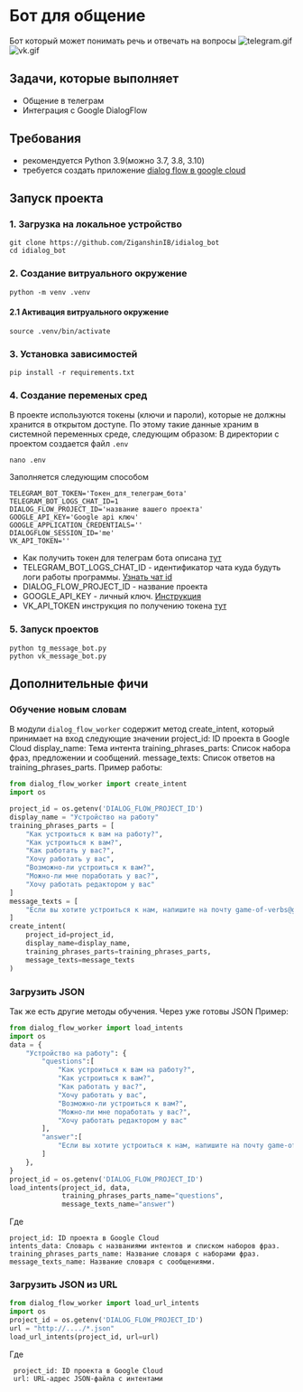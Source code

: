 # Бот для общение 
Бот который может понимать речь и отвечать на вопросы
![telegram.gif](git_media/telegram.gif)
![vk.gif](git_media/vk.gif)
## Задачи, которые выполняет
* Общение в телеграм 
* Интеграция с Google DialogFlow
## Требования 
* рекомендуется Python 3.9(можно З.7, 3.8, 3.10) 
* требуется создать приложение [dialog flow в google cloud](https://cloud.google.com/dialogflow/es/docs/quick/setup)
## Запуск проекта
### 1. Загрузка на локальное устройство 
```shell
git clone https://github.com/ZiganshinIB/idialog_bot
cd idialog_bot
```
### 2. Создание витруального окружение
```shell
python -m venv .venv
```
#### 2.1 Активация витруального окружение
```shell
source .venv/bin/activate
```
### 3. Установка зависимостей
```shell
pip install -r requirements.txt
```
### 4. Создание переменых сред
В проекте используются токены (ключи и пароли), которые не должны хранится в открытом доступе. По этому такие данные храним в системной переменных среде, следующим образом:
В директории с проектом создается файл `.env`
```shell
nano .env
```
Заполняется следующим способом
```text
TELEGRAM_BOT_TOKEN='Токен_для_телеграм_бота'
TELEGRAM_BOT_LOGS_CHAT_ID=1
DIALOG_FLOW_PROJECT_ID='название вашего проекта'
GOOGLE_API_KEY='Google api ключ'
GOOGLE_APPLICATION_CREDENTIALS=''
DIALOGFLOW_SESSION_ID='me'
VK_API_TOKEN=''
```
* Как получить токен для телеграм бота описана [тут](https://core.telegram.org/bots#how-do-i-create-a-bot)
* TELEGRAM_BOT_LOGS_CHAT_ID - идентификатор чата куда будуть логи работы программы. [Узнать чат id](https://docs.leadconverter.su/faq/populyarnye-voprosy/telegram/kak-uznat-id-telegram-gruppy-chata)
* DIALOG_FLOW_PROJECT_ID - название проекта
* GOOGLE_API_KEY - личный ключ. [Инструкция](https://cloud.google.com/docs/authentication/api-keys)
* VK_API_TOKEN инструкция по получению токена [тут](https://vk.com/@vksoftred-kak-poluchit-token-soobschestva-vkontakte)


### 5. Запуск проектов
```shell
python tg_message_bot.py
python vk_message_bot.py
```

## Дополнительные фичи
### Обучение новым словам 
В модули ```dialog_flow_worker``` содержит метод create_intent, который принимает на вход следующие значении
project_id: ID проекта в Google Cloud
display_name: Тема интента
training_phrases_parts: Список набора фраз, предложении и сообщений.
message_texts: Список ответов на training_phrases_parts.
Пример работы:
```python
from dialog_flow_worker import create_intent
import os

project_id = os.getenv('DIALOG_FLOW_PROJECT_ID')
display_name = "Устройство на работу"
training_phrases_parts = [
    "Как устроиться к вам на работу?",
    "Как устроиться к вам?",
    "Как работать у вас?",
    "Хочу работать у вас",
    "Возможно-ли устроиться к вам?",
    "Можно-ли мне поработать у вас?",
    "Хочу работать редактором у вас"
]
message_texts = [
    "Если вы хотите устроиться к нам, напишите на почту game-of-verbs@gmail.com мини-эссе о себе и прикрепите ваше портфолио.",
]
create_intent(
    project_id=project_id,
    display_name=display_name,
    training_phrases_parts=training_phrases_parts,
    message_texts=message_texts
)
```
### Загрузить JSON
Так же есть другие методы обучения. Через уже готовы JSON
Пример:
```python
from dialog_flow_worker import load_intents
import os
data = {
    "Устройство на работу": {
        "questions":[
            "Как устроиться к вам на работу?",
            "Как устроиться к вам?",
            "Как работать у вас?",
            "Хочу работать у вас",
            "Возможно-ли устроиться к вам?",
            "Можно-ли мне поработать у вас?",
            "Хочу работать редактором у вас"
        ],
        "answer":[
            "Если вы хотите устроиться к нам, напишите на почту game-of-verbs@gmail.com мини-эссе о себе и прикрепите ваше портфолио.",
        ]
    },
}
project_id = os.getenv('DIALOG_FLOW_PROJECT_ID')
load_intents(project_id, data,
             training_phrases_parts_name="questions",
             message_texts_name="answer")
```
Где
```text
project_id: ID проекта в Google Cloud
intents_data: Словарь с названиями интентов и списком наборов фраз.
training_phrases_parts_name: Название словаря с наборами фраз.
message_texts_name: Название словаря с сообщениями.
```
### Загрузить JSON из URL
```python
from dialog_flow_worker import load_url_intents
import os
project_id = os.getenv('DIALOG_FLOW_PROJECT_ID')
url = "http://..../*.json"
load_url_intents(project_id, url=url)
```
Где 
```text
 project_id: ID проекта в Google Cloud
 url: URL-адрес JSON-файла с интентами
```


